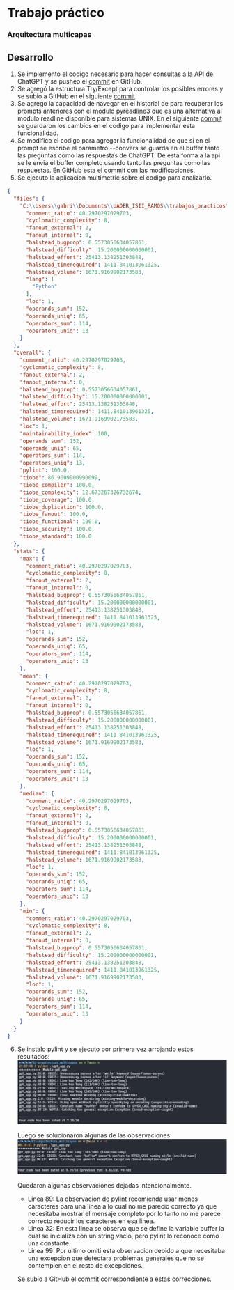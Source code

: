 # Trabajo práctico
### Arquitectura multicapas

## Desarrollo

1. Se implemento el codigo necesario para hacer consultas a la API de ChatGPT y se pusheo el [commit](https://github.com/GabrielJHR/UADER_ISII_RAMOS/commit/6e81e76598a8a467f61992ef562c9da4ebca0237) en GitHub.
2. Se agregó la estructura Try/Except para controlar los posibles errores y se subio a GitHub en el siguiente [commit](https://github.com/GabrielJHR/UADER_ISII_RAMOS/commit/a928a8d8025d249c959f785bfc0fba542283c4fa).
3. Se agrego la capacidad de navegar en el historial de para recuperar los prompts anteriores con el modulo pyreadline3 que es una alternativa al modulo readline disponible para sistemas UNIX. En el siguiente [commit](https://github.com/GabrielJHR/UADER_ISII_RAMOS/commit/a928a8d8025d249c959f785bfc0fba542283c4fa) se guardaron los cambios en el codigo para implementar esta funcionalidad.
4. Se modifico el codigo para agregar la funcionalidad de que si en el prompt se escribe el parametro --convers se guarda en el buffer tanto las preguntas como las respuestas de ChatGPT. De esta forma a la api se le envia el buffer completo usando tanto las preguntas como las respuestas. En GitHub esta el [commit](https://github.com/GabrielJHR/UADER_ISII_RAMOS/commit/89763598141cc0b0f4ff920b601aea0665ddf7d9) con las modificaciones.
5. Se ejecuto la aplicacion multimetric sobre el codigo para analizarlo.
```json
{
  "files": {
    "C:\\Users\\gabri\\Documents\\UADER_ISII_RAMOS\\trabajos_practicos\\02-arquitectura_multicapas\\gpt_app.py": {
      "comment_ratio": 40.2970297029703,
      "cyclomatic_complexity": 8,
      "fanout_external": 2,
      "fanout_internal": 0,
      "halstead_bugprop": 0.5573056634057861,
      "halstead_difficulty": 15.200000000000001,
      "halstead_effort": 25413.138251303848,
      "halstead_timerequired": 1411.841013961325,
      "halstead_volume": 1671.9169902173583,
      "lang": [
        "Python"
      ],
      "loc": 1,
      "operands_sum": 152,
      "operands_uniq": 65,
      "operators_sum": 114,
      "operators_uniq": 13
    }
  },
  "overall": {
    "comment_ratio": 40.2970297029703,
    "cyclomatic_complexity": 8,
    "fanout_external": 2,
    "fanout_internal": 0,
    "halstead_bugprop": 0.5573056634057861,
    "halstead_difficulty": 15.200000000000001,
    "halstead_effort": 25413.138251303848,
    "halstead_timerequired": 1411.841013961325,
    "halstead_volume": 1671.9169902173583,
    "loc": 1,
    "maintainability_index": 100,
    "operands_sum": 152,
    "operands_uniq": 65,
    "operators_sum": 114,
    "operators_uniq": 13,
    "pylint": 100.0,
    "tiobe": 86.9009900990099,
    "tiobe_compiler": 100.0,
    "tiobe_complexity": 12.673267326732674,
    "tiobe_coverage": 100.0,
    "tiobe_duplication": 100.0,
    "tiobe_fanout": 100.0,
    "tiobe_functional": 100.0,
    "tiobe_security": 100.0,
    "tiobe_standard": 100.0
  },
  "stats": {
    "max": {
      "comment_ratio": 40.2970297029703,
      "cyclomatic_complexity": 8,
      "fanout_external": 2,
      "fanout_internal": 0,
      "halstead_bugprop": 0.5573056634057861,
      "halstead_difficulty": 15.200000000000001,
      "halstead_effort": 25413.138251303848,
      "halstead_timerequired": 1411.841013961325,
      "halstead_volume": 1671.9169902173583,
      "loc": 1,
      "operands_sum": 152,
      "operands_uniq": 65,
      "operators_sum": 114,
      "operators_uniq": 13
    },
    "mean": {
      "comment_ratio": 40.2970297029703,
      "cyclomatic_complexity": 8,
      "fanout_external": 2,
      "fanout_internal": 0,
      "halstead_bugprop": 0.5573056634057861,
      "halstead_difficulty": 15.200000000000001,
      "halstead_effort": 25413.138251303848,
      "halstead_timerequired": 1411.841013961325,
      "halstead_volume": 1671.9169902173583,
      "loc": 1,
      "operands_sum": 152,
      "operands_uniq": 65,
      "operators_sum": 114,
      "operators_uniq": 13
    },
    "median": {
      "comment_ratio": 40.2970297029703,
      "cyclomatic_complexity": 8,
      "fanout_external": 2,
      "fanout_internal": 0,
      "halstead_bugprop": 0.5573056634057861,
      "halstead_difficulty": 15.200000000000001,
      "halstead_effort": 25413.138251303848,
      "halstead_timerequired": 1411.841013961325,
      "halstead_volume": 1671.9169902173583,
      "loc": 1,
      "operands_sum": 152,
      "operands_uniq": 65,
      "operators_sum": 114,
      "operators_uniq": 13
    },
    "min": {
      "comment_ratio": 40.2970297029703,
      "cyclomatic_complexity": 8,
      "fanout_external": 2,
      "fanout_internal": 0,
      "halstead_bugprop": 0.5573056634057861,
      "halstead_difficulty": 15.200000000000001,
      "halstead_effort": 25413.138251303848,
      "halstead_timerequired": 1411.841013961325,
      "halstead_volume": 1671.9169902173583,
      "loc": 1,
      "operands_sum": 152,
      "operands_uniq": 65,
      "operators_sum": 114,
      "operators_uniq": 13
    }
  }
}
```
6. Se instalo pylint y se ejecuto por primera vez arrojando estos resultados:
![Primera imagen](img/01.png)

    Luego se solucionaron algunas de las observaciones:
    ![Segunda imagen](img/02.png)

    Quedaron algunas observaciones dejadas intencionalmente.

    * Linea 89: La observacion de pylint recomienda usar menos caracteres para una linea a lo cual no me parecio correcto ya que necesitaba mostrar el mensaje completo por lo tanto no me parece correcto reducir los caracteres en esa linea.
    * Linea 32: En esta linea se observa que se define la variable buffer la cual se inicializa con un string vacio, pero pylint lo reconoce como una constante.
    * Linea 99: Por ultimo omiti esta observacion debido a que necesitaba una excepcion que detectara problemas generales que no se contemplen en el resto de excepciones.

    Se subio a GitHub el [commit](https://github.com/GabrielJHR/UADER_ISII_RAMOS/commit/e6bd9e9e25e60a07fdea80bba9e24e412cc37d35) correspondiente a estas correcciones.